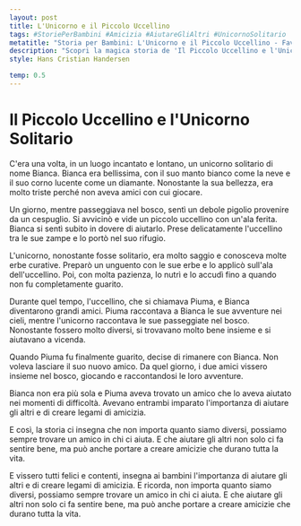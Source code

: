 ```yaml
---
layout: post
title: L'Unicorno e il Piccolo Uccellino
tags: #StoriePerBambini #Amicizia #AiutareGliAltri #UnicornoSolitario
metatitle: "Storia per Bambini: L'Unicorno e il Piccolo Uccellino - Favola Educativa e Divertente"
description: "Scopri la magica storia de 'Il Piccolo Uccellino e l'Unicorno Solitario'. Un racconto che insegna l'importanza dell'amicizia e dell'aiuto reciproco, nonostante le differenze. Un viaggio incantato che coinvolge bambini e adulti, ricordando che aiutare gli altri può portare a creare legami che durano tutta la vita."
style: Hans Cristian Handersen

temp: 0.5
---
```

# Il Piccolo Uccellino e l'Unicorno Solitario

C'era una volta, in un luogo incantato e lontano, un unicorno solitario di nome Bianca. Bianca era bellissima, con il suo manto bianco come la neve e il suo corno lucente come un diamante. Nonostante la sua bellezza, era molto triste perché non aveva amici con cui giocare.

Un giorno, mentre passeggiava nel bosco, sentì un debole pigolio provenire da un cespuglio. Si avvicinò e vide un piccolo uccellino con un'ala ferita. Bianca si sentì subito in dovere di aiutarlo. Prese delicatamente l'uccellino tra le sue zampe e lo portò nel suo rifugio.

L'unicorno, nonostante fosse solitario, era molto saggio e conosceva molte erbe curative. Preparò un unguento con le sue erbe e lo applicò sull'ala dell'uccellino. Poi, con molta pazienza, lo nutrì e lo accudì fino a quando non fu completamente guarito.

Durante quel tempo, l'uccellino, che si chiamava Piuma, e Bianca diventarono grandi amici. Piuma raccontava a Bianca le sue avventure nei cieli, mentre l'unicorno raccontava le sue passeggiate nel bosco. Nonostante fossero molto diversi, si trovavano molto bene insieme e si aiutavano a vicenda.

Quando Piuma fu finalmente guarito, decise di rimanere con Bianca. Non voleva lasciare il suo nuovo amico. Da quel giorno, i due amici vissero insieme nel bosco, giocando e raccontandosi le loro avventure.

Bianca non era più sola e Piuma aveva trovato un amico che lo aveva aiutato nei momenti di difficoltà. Avevano entrambi imparato l'importanza di aiutare gli altri e di creare legami di amicizia.

E così, la storia ci insegna che non importa quanto siamo diversi, possiamo sempre trovare un amico in chi ci aiuta. E che aiutare gli altri non solo ci fa sentire bene, ma può anche portare a creare amicizie che durano tutta la vita.

E vissero tutti felici e contenti, insegna ai bambini l'importanza di aiutare gli altri e di creare legami di amicizia. E ricorda, non importa quanto siamo diversi, possiamo sempre trovare un amico in chi ci aiuta. E che aiutare gli altri non solo ci fa sentire bene, ma può anche portare a creare amicizie che durano tutta la vita.

        
